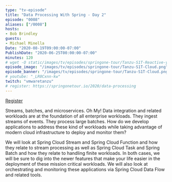 ```yaml
---
type: "tv-episode"
title: "Data Processing With Spring - Day 2"
episode: "0008"
aliases: ["/0008"]
hosts:
- Bob Brindley
guests:
- Michael Minella
Date: "2020-08-19T09:00:00-07:00"
PublishDate: "2020-06-25T00:00:00-07:00"
minutes: 120
# wget -O static/images/tv/episodes/springone-tour/Tanzu-S1T-Reactive-yt.jpg https://img.youtube.com/vi/_LR0Cxnn-kw/mqdefault.jpg
episode_image: "/images/tv/episodes/springone-tour/Tanzu-S1T-Cloud.png"
episode_banner: "/images/tv/episodes/springone-tour/Tanzu-S1T-Cloud.png"
# youtube: "_LR0Cxnn-kw"
twitch: "vmwaretanzu"
# register: https://springonetour.io/2020/data-processing
---
```


[Register](https://springonetour.io/2020/data-processing)

Streams, batches, and microservices. Oh My! Data integration and related workloads are at the foundation of all enterprise workloads. They ingest streams of events. They process large batches. How do we develop applications to address these kind of workloads while taking advantage of modern cloud infrastructure to deploy and monitor them?

We will look at Spring Cloud Stream and Spring Cloud Function and how they relate to stream processing as well as Spring Cloud Task and Spring Batch and how they relate to handling finite workloads. In both cases, we will be sure to dig into the newer features that make your life easier in the deployment of these mission critical workloads. We will also look at orchestrating and monitoring these applications via Spring Cloud Data Flow and related tools.